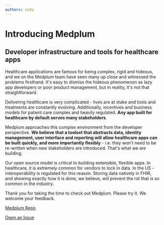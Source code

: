 ```yaml
---
authors: cody
---
```


# Introducing Medplum

## Developer infrastructure and tools for healthcare apps

Healthcare applications are famous for being complex, rigid and hideous, and we on the Medplum team have seen many up close and witnessed the problems firsthand. It's easy to dismiss the hideous phenomenon as lazy app developers or poor product management, but in reality, it's not that straightforward.

<!-- truncate -->

Delivering healthcare is very complicated - lives are at stake and tools and treatments are constantly evolving. Additionally, incentives and business models for patient care complex and heavily regulated. **Any app built for healthcare by default serves many stakeholders**.

Medplum approaches this complex environment from the developer perspective. **We believe that a toolset that abstracts data, identity management, user interface and reporting will allow healthcare apps can be built quickly, and more importantly flexibly** - i.e. they won't need to be re-written when new stakeholders are introduced. That's what we are building.

Our open source model is critical to building extensible, flexible apps. In healthcare, it is extremely common for vendors to lock in data. In the US - interoperability is regulated for this reason. Storing data natively in FHIR, and showing exactly how it is done, we believe, will prevent the rot that is so common in the industry.

Thank you for taking the time to check out Medplum. Please try it. We welcome your feedback.

[Medplum Repo](https://github.com/medplum/medplum)

[Open an Issue](https://github.com/medplum/medplum/issues)
